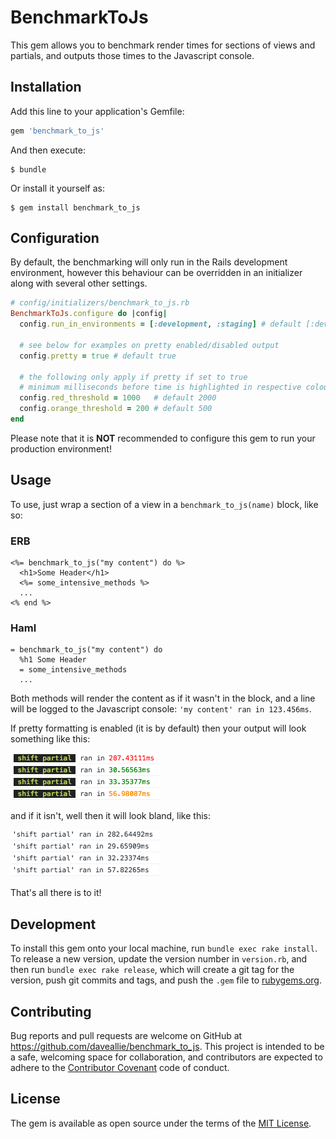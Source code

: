 # BenchmarkToJs

This gem allows you to benchmark render times for sections of views and partials, and outputs those times to the Javascript console.

## Installation

Add this line to your application's Gemfile:

```ruby
gem 'benchmark_to_js'
```

And then execute:

    $ bundle

Or install it yourself as:

    $ gem install benchmark_to_js

## Configuration

By default, the benchmarking will only run in the Rails development environment, however this behaviour can be overridden in an initializer along with several other settings.

```ruby
# config/initializers/benchmark_to_js.rb
BenchmarkToJs.configure do |config|
  config.run_in_environments = [:development, :staging] # default [:development]

  # see below for examples on pretty enabled/disabled output
  config.pretty = true # default true

  # the following only apply if pretty if set to true
  # minimum milliseconds before time is highlighted in respective colour
  config.red_threshold = 1000   # default 2000
  config.orange_threshold = 200 # default 500
end
```

Please note that it is **NOT** recommended to configure this gem to run your production environment!

## Usage

To use, just wrap a section of a view in a `benchmark_to_js(name)` block, like so:

### ERB
```erb
<%= benchmark_to_js("my content") do %>
  <h1>Some Header</h1>
  <%= some_intensive_methods %>
  ...
<% end %>
```

### Haml
```haml
= benchmark_to_js("my content") do
  %h1 Some Header
  = some_intensive_methods
  ...
```

Both methods will render the content as if it wasn't in the block, and a line will be logged to the Javascript console: `'my content' ran in 123.456ms`.

If pretty formatting is enabled (it is by default) then your output will look something like this:

![Pretty console output](img/pretty.png)

and if it isn't, well then it will look bland, like this:

![Bland console output](img/bland.png)

That's all there is to it!

## Development

To install this gem onto your local machine, run `bundle exec rake install`. To release a new version, update the version number in `version.rb`, and then run `bundle exec rake release`, which will create a git tag for the version, push git commits and tags, and push the `.gem` file to [rubygems.org](https://rubygems.org).

## Contributing

Bug reports and pull requests are welcome on GitHub at https://github.com/daveallie/benchmark_to_js. This project is intended to be a safe, welcoming space for collaboration, and contributors are expected to adhere to the [Contributor Covenant](http://contributor-covenant.org) code of conduct.

## License

The gem is available as open source under the terms of the [MIT License](http://opensource.org/licenses/MIT).
